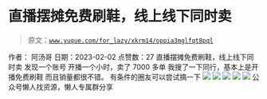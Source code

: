 # 直播摆摊免费刷鞋，线上线下同时卖

> 原文：[`www.yuque.com/for_lazy/xkrm14/oppia3mglfqt8pql`](https://www.yuque.com/for_lazy/xkrm14/oppia3mglfqt8pql)

<ne-p id="u74b17758" data-lake-id="u74b17758"><ne-text id="u56785cf8">作者： 阿汤哥</ne-text></ne-p> <ne-p id="ufae45fd3" data-lake-id="ufae45fd3"><ne-text id="ub0957718">日期：2023-02-02</ne-text></ne-p> <ne-p id="u0556a0dd" data-lake-id="u0556a0dd"><ne-text id="u892dca2a">点赞数：</ne-text><ne-text id="u4293600b" ne-bold="true">27</ne-text></ne-p> <ne-hole id="u64d51c08" data-lake-id="u64d51c08"><ne-card data-card-name="hr" data-card-type="block" id="d3WXX" data-event-boundary="card"><ne-p id="u0a077512" data-lake-id="u0a077512"><ne-text id="u309e410e">直播摆摊免费刷鞋，线上线下同时卖 发现一个账号 开播一个小时，卖了 7000 多单 我搜了一下同行，基本上是开播免费刷鞋 而且销量都很不错。</ne-text> <ne-text id="u1ad0fce3">有条件的圈友可以尝试搞一下</ne-text></ne-p> <ne-p id="u8907e162" data-lake-id="u8907e162"><ne-card data-card-name="image" data-card-type="inline" id="eOIzJ" data-event-boundary="card">![](img/88e0dc82b04013dc9f68f4738328e5dc.png)</ne-card></ne-p> <ne-p id="ub4438554" data-lake-id="ub4438554"><ne-card data-card-name="image" data-card-type="inline" id="wAOxO" data-event-boundary="card">![](img/b297fc9f889dabb8b8eee8846b4659c3.png)</ne-card></ne-p> <ne-p id="ua3cb6ddc" data-lake-id="ua3cb6ddc"><ne-card data-card-name="image" data-card-type="inline" id="RpUo0" data-event-boundary="card">![](img/ca0774185849781428c23c9e36dad2eb.png)</ne-card></ne-p> <ne-p id="u683027bf" data-lake-id="u683027bf"><ne-card data-card-name="image" data-card-type="inline" id="fzW0v" data-event-boundary="card">![](img/096753f6a3409b1e1f3fc2145904bd3e.png)</ne-card></ne-p> <ne-p id="u33bc7e19" data-lake-id="u33bc7e19"><ne-card data-card-name="image" data-card-type="inline" id="YacBj" data-event-boundary="card">![](img/ca826265999d3ea2f6b576d3e2414b29.png)</ne-card></ne-p> <ne-hole id="ub94e15eb" data-lake-id="ub94e15eb"><ne-card data-card-name="hr" data-card-type="block" id="rOpry" data-event-boundary="card"><ne-p id="uf9655d3f" data-lake-id="uf9655d3f"><ne-text id="u15d946a2">公众号懒人找资源，懒人专属群分享</ne-text></ne-p></ne-card></ne-hole></ne-card></ne-hole>